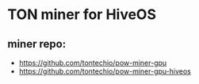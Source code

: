 # TON miner for HiveOS

## miner repo:

- https://github.com/tontechio/pow-miner-gpu
- https://github.com/tontechio/pow-miner-gpu-hiveos
